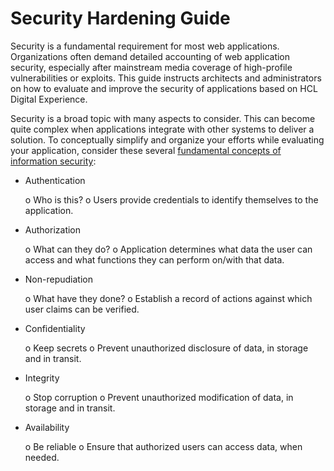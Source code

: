 # Security Hardening Guide

Security is a fundamental requirement for most web applications. Organizations often demand detailed accounting of web application security, especially after mainstream media coverage of high-profile vulnerabilities or exploits. This guide instructs architects and administrators on how to evaluate and improve the security of applications based on HCL Digital Experience.

Security is a broad topic with many aspects to consider. This can become quite complex when applications integrate with other systems to deliver a solution. To conceptually simplify and organize your efforts while evaluating your application, consider these several [fundamental concepts of information security](https://www.cisa.gov/sites/default/files/publications/infosecuritybasics.pdf):

- Authentication

    o Who is this?
    o Users provide credentials to identify themselves to the application.

- Authorization

    o What can they do?
    o Application determines what data the user can access and what functions they can perform on/with that data.

- Non-repudiation

    o What have they done?
    o Establish a record of actions against which user claims can be verified.

- Confidentiality

    o Keep secrets
    o Prevent unauthorized disclosure of data, in storage and in transit.

- Integrity

    o Stop corruption
    o Prevent unauthorized modification of data, in storage and in transit.

- Availability

    o Be reliable
    o Ensure that authorized users can access data, when needed.